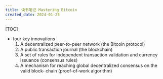 ```yaml
---
title: 读书笔记 Mastering Bitcoin
created_date: 2024-01-25
---
```


[TOC]

- four key innovations
  1. A decentralized peer-to-peer network (the Bitcoin protocol)
  2. A public transaction journal (the blockchain)
  3. A set of rules for independent transaction validation and currency issuance (consensus rules)
  4. A mechanism for reaching global decentralized consensus on the valid block‐ chain (proof-of-work algorithm)
